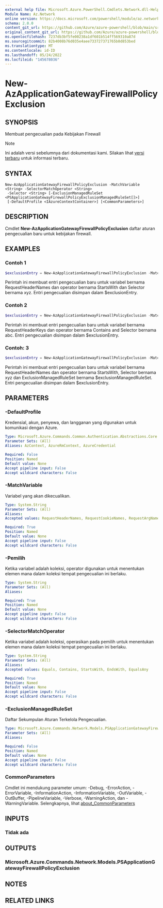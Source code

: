 ```yaml
---
external help file: Microsoft.Azure.PowerShell.Cmdlets.Network.dll-Help.xml
Module Name: Az.Network
online version: https://docs.microsoft.com/powershell/module/az.network/new-azapplicationgatewayfirewallpolicyexclusion
schema: 2.0.0
content_git_url: https://github.com/Azure/azure-powershell/blob/main/src/Network/Network/help/New-AzApplicationGatewayFirewallPolicyExclusion.md
original_content_git_url: https://github.com/Azure/azure-powershell/blob/main/src/Network/Network/help/New-AzApplicationGatewayFirewallPolicyExclusion.md
ms.openlocfilehash: 7237db3bf5fe00238a1df601b514ff569310a87d
ms.sourcegitcommit: 82b4008b76d035e4aee733727371765b0d853bed
ms.translationtype: MT
ms.contentlocale: id-ID
ms.lasthandoff: 05/24/2022
ms.locfileid: "145678036"
---
```

# New-AzApplicationGatewayFirewallPolicyExclusion

## SYNOPSIS
Membuat pengecualian pada Kebijakan Firewall

> [!NOTE]
>Ini adalah versi sebelumnya dari dokumentasi kami. Silakan lihat [versi terbaru](/powershell/module/az.network/new-azapplicationgatewayfirewallpolicyexclusion) untuk informasi terbaru.

## SYNTAX

```
New-AzApplicationGatewayFirewallPolicyExclusion -MatchVariable <String> -SelectorMatchOperator <String>
 -Selector <String> [-ExclusionManagedRuleSet <PSApplicationGatewayFirewallPolicyExclusionManagedRuleSet[]>]
 [-DefaultProfile <IAzureContextContainer>] [<CommonParameters>]
```

## DESCRIPTION
Cmdlet **New-AzApplicationGatewayFirewallPolicyExclusion** daftar aturan pengecualian baru untuk kebijakan firewall.

## EXAMPLES

### Contoh 1
```powershell
$exclusionEntry = New-AzApplicationGatewayFirewallPolicyExclusion -MatchVariable "RequestHeaderNames" -SelectorMatchOperator "StartsWith" -Selector "xyz"
```

Perintah ini membuat entri pengecualian baru untuk variabel bernama RequestHeaderNames dan operator bernama StartsWith dan Selector bernama xyz. Entri pengecualian disimpan dalam $exclusionEntry.

### Contoh 2
```powershell
$exclusionEntry = New-AzApplicationGatewayFirewallPolicyExclusion -MatchVariable "RequestHeaderKeys" -SelectorMatchOperator "Contains" -Selector "abc"
```

Perintah ini membuat entri pengecualian baru untuk variabel bernama RequestHeaderKeys dan operator bernama Contains and Selector bernama abc. Entri pengecualian disimpan dalam $exclusionEntry.

### Contoh: 3
```powershell
$exclusionEntry = New-AzApplicationGatewayFirewallPolicyExclusion -MatchVariable "RequestHeaderNames" -SelectorMatchOperator "StartsWith" -Selector "xyz" -ExclusionManagedRuleSet $exclusionManagedRuleSet
```

Perintah ini membuat entri pengecualian baru untuk variabel bernama RequestHeaderNames dan operator bernama StartsWith, Selector bernama xyz dan ExclusionManagedRuleSet bernama $exclusionManagedRuleSet. Entri pengecualian disimpan dalam $exclusionEntry.

## PARAMETERS

### -DefaultProfile
Kredensial, akun, penyewa, dan langganan yang digunakan untuk komunikasi dengan Azure.

```yaml
Type: Microsoft.Azure.Commands.Common.Authentication.Abstractions.Core.IAzureContextContainer
Parameter Sets: (All)
Aliases: AzContext, AzureRmContext, AzureCredential

Required: False
Position: Named
Default value: None
Accept pipeline input: False
Accept wildcard characters: False
```

### -MatchVariable
Variabel yang akan dikecualikan.

```yaml
Type: System.String
Parameter Sets: (All)
Aliases:
Accepted values: RequestHeaderNames, RequestCookieNames, RequestArgNames, RequestHeaderKeys, RequestCookieKeys, RequestArgKeys, RequestHeaderValues, RequestCookieValues, RequestArgValues

Required: True
Position: Named
Default value: None
Accept pipeline input: False
Accept wildcard characters: False
```

### -Pemilih
Ketika variabel adalah koleksi, operator digunakan untuk menentukan elemen mana dalam koleksi tempat pengecualian ini berlaku.

```yaml
Type: System.String
Parameter Sets: (All)
Aliases:

Required: True
Position: Named
Default value: None
Accept pipeline input: False
Accept wildcard characters: False
```

### -SelectorMatchOperator
Ketika variabel adalah koleksi, operasikan pada pemilih untuk menentukan elemen mana dalam koleksi tempat pengecualian ini berlaku.

```yaml
Type: System.String
Parameter Sets: (All)
Aliases:
Accepted values: Equals, Contains, StartsWith, EndsWith, EqualsAny

Required: True
Position: Named
Default value: None
Accept pipeline input: False
Accept wildcard characters: False
```

### -ExclusionManagedRuleSet
Daftar Sekumpulan Aturan Terkelola Pengecualian.

```yaml
Type: Microsoft.Azure.Commands.Network.Models.PSApplicationGatewayFirewallPolicyExclusionManagedRuleSet[]
Parameter Sets: (All)
Aliases:

Required: False
Position: Named
Default value: None
Accept pipeline input: False
Accept wildcard characters: False
```

### CommonParameters
Cmdlet ini mendukung parameter umum: -Debug, -ErrorAction, -ErrorVariable, -InformationAction, -InformationVariable, -OutVariable, -OutBuffer, -PipelineVariable, -Verbose, -WarningAction, dan -WarningVariable. Selengkapnya, lihat [about_CommonParameters](http://go.microsoft.com/fwlink/?LinkID=113216)

## INPUTS

### Tidak ada

## OUTPUTS

### Microsoft.Azure.Commands.Network.Models.PSApplicationGatewayFirewallPolicyExclusion

## NOTES

## RELATED LINKS
